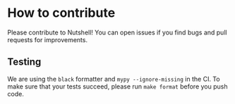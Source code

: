 # How to contribute

Please contribute to Nutshell! You can open issues if you find bugs and pull requests for improvements.

## Testing

We are using the `black` formatter and `mypy --ignore-missing` in the CI. To make sure that your tests succeed, please run `make format` before you push code.